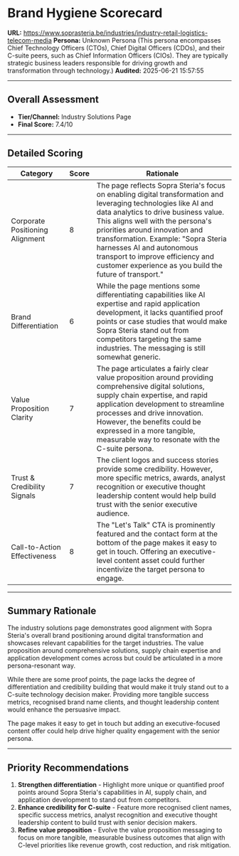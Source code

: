 # Brand Hygiene Scorecard

**URL:** https://www.soprasteria.be/industries/industry-retail-logistics-telecom-media
**Persona:** Unknown Persona (This persona encompasses Chief Technology Officers (CTOs), Chief Digital Officers (CDOs), and their C-suite peers, such as Chief Information Officers (CIOs). They are typically strategic business leaders responsible for driving growth and transformation through technology.)
**Audited:** 2025-06-21 15:57:55

---

## Overall Assessment

- **Tier/Channel:** Industry Solutions Page
- **Final Score:** 7.4/10

---

## Detailed Scoring

| Category | Score | Rationale |
| -------- | ----- | --------- |
| Corporate Positioning Alignment | 8 | The page reflects Sopra Steria's focus on enabling digital transformation and leveraging technologies like AI and data analytics to drive business value. This aligns well with the persona's priorities around innovation and transformation. Example: "Sopra Steria harnesses AI and autonomous transport to improve efficiency and customer experience as you build the future of transport." |
| Brand Differentiation | 6 | While the page mentions some differentiating capabilities like AI expertise and rapid application development, it lacks quantified proof points or case studies that would make Sopra Steria stand out from competitors targeting the same industries. The messaging is still somewhat generic. |
| Value Proposition Clarity | 7 | The page articulates a fairly clear value proposition around providing comprehensive digital solutions, supply chain expertise, and rapid application development to streamline processes and drive innovation. However, the benefits could be expressed in a more tangible, measurable way to resonate with the C-suite persona. |
| Trust & Credibility Signals | 7 | The client logos and success stories provide some credibility. However, more specific metrics, awards, analyst recognition or executive thought leadership content would help build trust with the senior executive audience. |
| Call-to-Action Effectiveness | 8 | The "Let's Talk" CTA is prominently featured and the contact form at the bottom of the page makes it easy to get in touch. Offering an executive-level content asset could further incentivize the target persona to engage. |

---

## Summary Rationale

The industry solutions page demonstrates good alignment with Sopra Steria's overall brand positioning around digital transformation and showcases relevant capabilities for the target industries. The value proposition around comprehensive solutions, supply chain expertise and application development comes across but could be articulated in a more persona-resonant way.

While there are some proof points, the page lacks the degree of differentiation and credibility building that would make it truly stand out to a C-suite technology decision maker. Providing more tangible success metrics, recognised brand name clients, and thought leadership content would enhance the persuasive impact.

The page makes it easy to get in touch but adding an executive-focused content offer could help drive higher quality engagement with the senior persona.

---

## Priority Recommendations

1. **Strengthen differentiation** - Highlight more unique or quantified proof points around Sopra Steria's capabilities in AI, supply chain, and application development to stand out from competitors.
2. **Enhance credibility for C-suite** - Feature more recognised client names, specific success metrics, analyst recognition and executive thought leadership content to build trust with senior decision makers.  
3. **Refine value proposition** - Evolve the value proposition messaging to focus on more tangible, measurable business outcomes that align with C-level priorities like revenue growth, cost reduction, and risk mitigation.